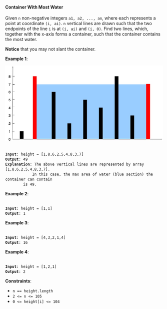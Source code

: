 #### Container With Most Water

Given `n` non-negative integers `a1, a2, ..., an`, where each represents a point
at coordinate `(i, ai)`. `n` vertical lines are drawn such that the two
endpoints of the line `i` is at `(i, ai)` and `(i, 0)`. Find two lines, which,
together with the x-axis forms a container, such that the container contains the
most water.

**Notice** that you may not slant the container.

**Example 1**:

![](example_1.jpg)
<pre><code>
<b>Input</b>: height = [1,8,6,2,5,4,8,3,7]
<b>Output</b>: 49
<b>Explanation</b>: The above vertical lines are represented by array [1,8,6,2,5,4,8,3,7].
            In this case, the max area of water (blue section) the container can contain
	    is 49.
</code></pre>

**Example 2**:
<pre><code>
<b>Input</b>: height = [1,1]
<b>Output</b>: 1
</code></pre>

**Example 3**:
<pre><code>
<b>Input</b>: height = [4,3,2,1,4]
<b>Output</b>: 16
</code></pre>

**Example 4**:
<pre><code>
<b>Input</b>: height = [1,2,1]
<b>Output</b>: 2
</code></pre> 

**Constraints**:
- `n == height.length`
- `2 <= n <= 105`
- `0 <= height[i] <= 104`
